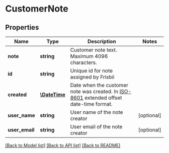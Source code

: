 # CustomerNote

## Properties
Name | Type | Description | Notes
------------ | ------------- | ------------- | -------------
**note** | **string** | Customer note text. Maximum 4096 characters. | 
**id** | **string** | Unique id for note assigned by Frisbii | 
**created** | [**\DateTime**](\DateTime.md) | Date when the customer note was created. In [ISO-8601](http://en.wikipedia.org/wiki/ISO_8601) extended offset date-time format. | 
**user_name** | **string** | User name of the note creator | [optional] 
**user_email** | **string** | User email of the note creator | [optional] 

[[Back to Model list]](../../README.md#documentation-for-models) [[Back to API list]](../../README.md#documentation-for-api-endpoints) [[Back to README]](../../README.md)

